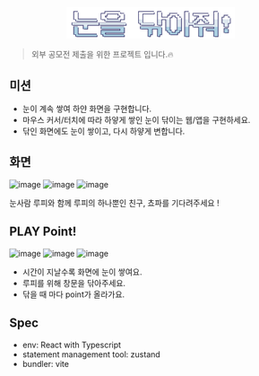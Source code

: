 <div align="center">
<img src="public/kor-logo.png" width="300px"/>
</div>

> 외부 공모전 제출을 위한 프로젝트 입니다.🔥

## 미션
- 눈이 계속 쌓여 하얀 화면을 구현합니다.
- 마우스 커서/터치에 따라 하얗게 쌓인 눈이 닦이는 웹/앱을 구현하세요.
- 닦인 화면에도 눈이 쌓이고, 다시 하얗게 변합니다.

## 화면
<div display="flex">
<img width="250" alt="image" src="https://github.com/so1gging/wipe-falling-snow/assets/65271008/71ecd6ca-9ef2-47d0-8bed-1cd159cca81e" >
<img width="250" alt="image" src="https://github.com/so1gging/wipe-falling-snow/assets/65271008/a15fbf53-70ff-465e-9208-a0b0c785c1d8" >
  <img width="250" alt="image" src="https://github.com/so1gging/wipe-falling-snow/assets/65271008/97e9949b-7afa-4dca-9652-62f42b37f04f">
</div>

눈사람 루피와 함께 루피의 하나뿐인 친구, 쵸파를 기다려주세요 !

## PLAY Point!
<div display="flex">
  <img width="250" alt="image" src="https://github.com/so1gging/wipe-falling-snow/assets/65271008/e6c93473-7bad-45af-a320-369903fd4e76">
<img width="250" alt="image" src="https://github.com/so1gging/wipe-falling-snow/assets/65271008/2bdde2e2-83d9-4f9c-9821-67c11c36c0b1">
<img width="250" alt="image" src="https://github.com/so1gging/wipe-falling-snow/assets/65271008/992bcfd4-c587-42a0-9fce-120bf180d748">
</div>

* 시간이 지날수록 화면에 눈이 쌓여요.
* 루피를 위해 창문을 닦아주세요.
* 닦을 때 마다 point가 올라가요.

## Spec
* env: React with Typescript
* statement management tool: zustand
* bundler: vite

